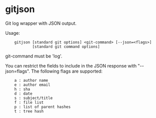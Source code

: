 gitjson
=======

Git log wrapper with JSON output. 

 Usage:
```
    gitjson [standard git options] <git-command> [--json=<flags>]
            [standard git command options]
```

 git-command must be 'log'.

 You can restrict the fields to include in the JSON response with
 "--json=flags".  The following flags are supported:

```
    a : author name
    e : author email
    h : sha
    d : date
    s : subject/title
    f : file list
    p : list of parent hashes
    t : tree hash
```
